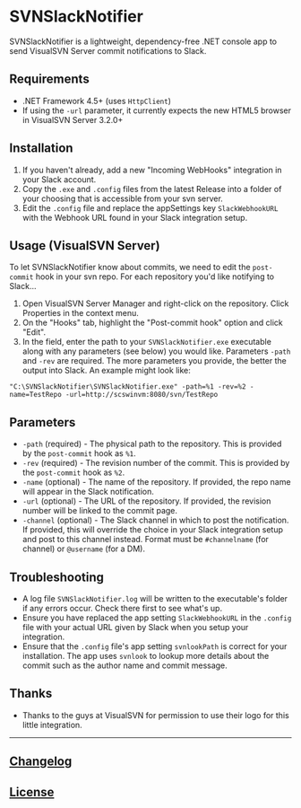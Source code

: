 ﻿# SVNSlackNotifier

SVNSlackNotifier is a lightweight, dependency-free .NET console app to send VisualSVN Server commit notifications to Slack.

## Requirements

- .NET Framework 4.5+ (uses `HttpClient`)
- If using the `-url` parameter, it currently expects the new HTML5 browser in VisualSVN Server 3.2.0+

## Installation

1. If you haven't already, add a new "Incoming WebHooks" integration in your Slack account.
2. Copy the `.exe` and `.config` files from the latest Release into a folder of your choosing that is accessible from your svn server.
3. Edit the `.config` file and replace the appSettings key `SlackWebhookURL` with the Webhook URL found in your Slack integration setup.

## Usage (VisualSVN Server)

To let SVNSlackNotifier know about commits, we need to edit the `post-commit` hook in your svn repo. For each repository you'd like notifying to Slack...

1. Open VisualSVN Server Manager and right-click on the repository. Click Properties in the context menu.
2. On the "Hooks" tab, highlight the "Post-commit hook" option and click "Edit".
3. In the field, enter the path to your `SVNSlackNotifier.exe` executable along with any parameters (see below) you would like. Parameters `-path` and `-rev` are required. The more parameters you provide, the better the output into Slack. An example might look like:
````console
"C:\SVNSlackNotifier\SVNSlackNotifier.exe" -path=%1 -rev=%2 -name=TestRepo -url=http://scswinvm:8080/svn/TestRepo
````

## Parameters

- `-path` (required) - The physical path to the repository. This is provided by the `post-commit` hook as `%1`.
- `-rev` (required) - The revision number of the commit. This is provided by the `post-commit` hook as `%2`.
- `-name` (optional) - The name of the repository. If provided, the repo name will appear in the Slack notification.
- `-url` (optional) - The URL of the repository. If provided, the revision number will be linked to the commit page.
- `-channel` (optional) - The Slack channel in which to post the notification. If provided, this will override the choice in your Slack integration setup and post to this channel instead. Format must be `#channelname` (for channel) or `@username` (for a DM).

## Troubleshooting

- A log file `SVNSlackNotifier.log` will be written to the executable's folder if any errors occur. Check there first to see what's up.
- Ensure you have replaced the app setting `SlackWebhookURL` in the `.config` file with your actual URL given by Slack when you setup your integration.
- Ensure that the `.config` file's app setting `svnlookPath` is correct for your installation. The app uses `svnlook` to lookup more details about the commit such as the author name and commit message.

## Thanks

- Thanks to the guys at VisualSVN for permission to use their logo for this little integration.

---

## [Changelog](CHANGELOG.md)

## [License](LICENSE.md)